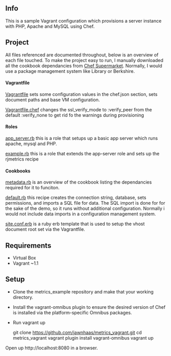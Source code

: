 ## Info ##
This is a sample Vagrant configuration which provisions a server instance with PHP, Apache and MySQL using Chef.

## Project ##
All files referenced are documented throughout, below is an overview of each file touched. To make the project easy to run, I manually downloaded all the cookbook dependancies from [Chef Supermarket](https://community.opscode.com/cookbooks). Normally, I would use a package management system like Library or Berkshire. 

#### Vagrantfile ####
[Vagrantfile](https://github.com/jawnhaas/metrics_vagrant/blob/master/Vagrantfile)
sets some configuration values in the chef.json section, sets document paths and base VM configuration.

[Vagrantfile.chef](https://github.com/jawnhaas/metrics_vagrant/blob/master/Vagrantfile.chef)
changes the ssl_verify_mode to :verify_peer from the default :verify_none to get rid fo the warnings during provisioning

#### Roles ####
[app_server.rb](https://github.com/jawnhaas/metrics_vagrant/blob/master/roles/app_server.rb)
this is a role that setups up a basic app server which runs apache, mysql and PHP.

[example.rb](https://github.com/jawnhaas/metrics_vagrant/blob/master/roles/example.rb)
this is a role that extends the app-server role and sets up the rjmetrics recipe

#### Cookbooks ####
[metadata.rb](https://github.com/jawnhaas/metrics_vagrant/blob/master/my_cookbooks/rjmetrics/metadata.rb)
is an overview of the cookbook listing the dependancies required for it to funciton. 

[default.rb](https://github.com/jawnhaas/metrics_vagrant/blob/master/my_cookbooks/rjmetrics/recipes/default.rb)
this recipe creates the connection string, database, sets permissions, and imports a SQL file for data. The SQL import is done for for the sake of the demo, so it runs without additional configuration. Normally i would not include data imports in a configuration management system.

[site.conf.erb](https://github.com/jawnhaas/metrics_vagrant/blob/master/my_cookbooks/rjmetrics/templates/default/site.conf.erb)
is a ruby erb template that is used to setup the vhost document root set via the Vagrantfile.

## Requirements ##
- Virtual Box
- Vagrant ~1.1

## Setup ##
- Clone the metrics_example repository and make that your working directory.
- Install the vagrant-omnibus plugin to ensure the desired version of Chef is installed via the platform-specific Omnibus packages.
- Run vagrant up


	git clone https://github.com/jawnhaas/metrics_vagrant.git
    	cd metrics_vagrant
    	vagrant plugin install vagrant-omnibus
    	vagrant up

Open up http://localhost:8080 in a browser.
